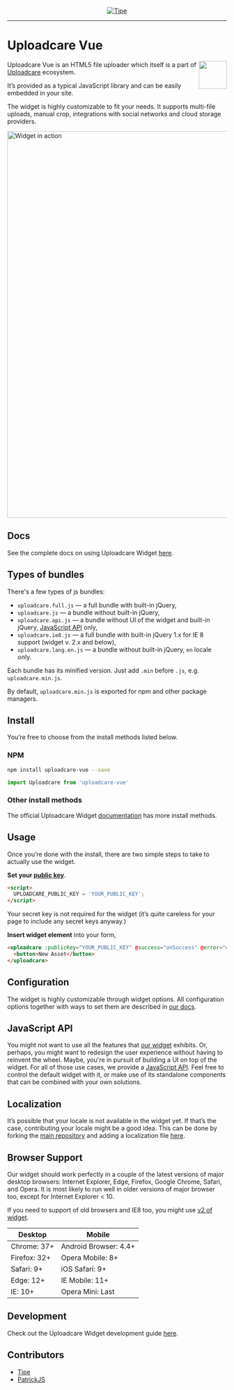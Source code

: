 <p align="center">
  <a href="https://tipe.io/" target="_blank">
    <img  alt="Tipe" src="https://user-images.githubusercontent.com/1016365/30999155-30430eb8-a488-11e7-850e-a7c38dad77c1.png" class="img-responsive">
  </a>
</p>

___

# Uploadcare Vue

<a href="https://uploadcare.com/?utm_source=tipe&utm_campaign=tipe-oss">
  <img align="right" width="64" height="64"
       src="https://ucarecdn.com/2f4864b7-ed0e-4411-965b-8148623aa680/uploadcare-logo-mark.svg"
       alt="">
</a>

Uploadcare Vue is an HTML5 file uploader
which itself is a part of [Uploadcare](https://uploadcare.com/?utm_source=tipe&utm_campaign=tipe-oss)
ecosystem.

It’s provided as a typical JavaScript library and can be easily embedded in your site.

The widget is highly customizable to fit your needs.
It supports multi-file uploads, manual crop, integrations with social networks and cloud storage providers.

<a href="https://uploadcare.com/widget/configure/?utm_source=tipe&utm_campaign=tipe-oss" title="Play with Widget">
  <img src="https://ucarecdn.com/021e5297-c1c4-43d4-97fc-6de7dd97c856/"
       width="888" alt="Widget in action">
</a>

## Docs

See the complete docs on using Uploadcare Widget [here](https://uploadcare.com/documentation/widget/?utm_source=tipe&utm_campaign=tipe-oss).

## Types of bundles

There's a few types of js bundles:

* `uploadcare.full.js` — a full bundle with built-in jQuery,
* `uploadcare.js` — a bundle without built-in jQuery,
* `uploadcare.api.js` — a bundle without UI of the widget and built-in jQuery,
  [JavaScript API](https://uploadcare.com/documentation/javascript_api/?utm_source=tipe&utm_campaign=tipe-oss) only,
* `uploadcare.ie8.js` — a full bundle with built-in jQuery 1.x for IE 8 support (widget v. 2.x and below),
* `uploadcare.lang.en.js` — a bundle without built-in jQuery, `en` locale only.

Each bundle has its minified version. Just add `.min` before `.js`, e.g. `uploadcare.min.js`.

By default, `uploadcare.min.js` is exported for npm and other package managers.

## Install

You’re free to choose from the install methods listed below.

### NPM

```bash
npm install uploadcare-vue --save
```

```javascript
import Uploadcare from 'uploadcare-vue'
```

### Other install methods

The official Uploadcare Widget [documentation](https://uploadcare.com/documentation/widget/?utm_source=tipe&utm_campaign=tipe-oss#install)
has more install methods.

## Usage

Once you’re done with the install, there are
two simple steps to take to actually use the widget.

**Set your [public key](https://uploadcare.com/documentation/widget/?utm_source=tipe&utm_campaign=tipe-oss#option-public-key)**.

```html
<script>
  UPLOADCARE_PUBLIC_KEY = 'YOUR_PUBLIC_KEY';
</script>
```

Your secret key is not required for the widget
(it’s quite careless for your page to include any
secret keys anyway.)

**Insert widget element** into your form,

```html
<uploadcare :publicKey="YOUR_PUBLIC_KEY" @success="onSuccess" @error="onError">
  <button>New Asset</button>
</uploadcare>
```

## Configuration

The widget is highly customizable through widget options.
All configuration options together with ways to set them are
described in [our docs](https://uploadcare.com/documentation/widget/?utm_source=tipe&utm_campaign=tipe-oss#configuration).

## JavaScript API

You might not want to use all the features that
[our widget](https://uploadcare.com/documentation/widget/?utm_source=tipe&utm_campaign=tipe-oss) exhibits.
Or, perhaps, you might want to redesign the user experience
without having to reinvent the wheel.
Maybe, you're in pursuit of building a UI on top of the widget.
For all of those use cases, we provide a
[JavaScript API](https://uploadcare.com/documentation/javascript_api/?utm_source=tipe&utm_campaign=tipe-oss).
Feel free to control the default widget with it,
or make use of its standalone components that
can be combined with your own solutions.

## Localization

It’s possible that your locale is not available in the widget yet.
If that’s the case, contributing your locale might be a good idea.
This can be done by forking the [main repository](https://github.com/uploadcare/uploadcare-widget?utm_source=tipe&utm_campaign=tipe-oss)
and adding a localization file
[here](https://github.com/uploadcare/uploadcare-widget/tree/master/app/assets/javascripts/uploadcare/locale?utm_source=tipe&utm_campaign=tipe-oss).

## Browser Support

Our widget should work perfectly in a couple of the latest versions
of major desktop browsers: Internet Explorer, Edge, Firefox, Google Chrome,
Safari, and Opera. It is most likely to run well in older versions
of major browser too, except for Internet Explorer < 10.

If you need to support of old browsers and IE8 too, you might use [v2 of widget][v2ie8].

[v2ie8]: https://uploadcare.com/documentation/widget/v2/?utm_source=tipe&utm_campaign=tipe-oss#ie8

<div>
  <table>
    <thead>
      <tr>
        <th>Desktop</th>
        <th>Mobile</th>
      </tr>
    </thead>
    <tbody>
      <tr>
        <td>Chrome: 37+</td>
        <td>Android Browser: 4.4+</td>
      </tr>
      <tr>
        <td>Firefox: 32+</td>
        <td>Opera Mobile: 8+</td>
      </tr>
      <tr>
        <td>Safari: 9+</td>
        <td>iOS Safari: 9+</td>
      </tr>
      <tr>
        <td>Edge: 12+</td>
        <td>IE Mobile: 11+</td>
      </tr>
      <tr>
        <td>IE: 10+</td>
        <td>Opera Mini: Last</td>
      </tr>
    </tbody>
  </table>
</div>

## Development

Check out the Uploadcare Widget development guide
[here](https://github.com/uploadcare/uploadcare-widget/blob/master/DEVELOPMENT.md).

## Contributors
- [Tipe](https://github.com/tipeio)
- [PatrickJS](https://github.com/gdi2290)
